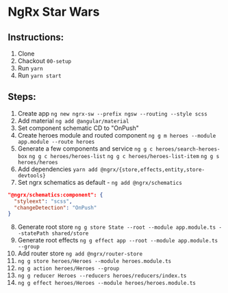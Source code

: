 # NgRx Star Wars

## Instructions:
1. Clone
2. Chackout `00-setup`
3. Run `yarn`
4. Run `yarn start`

## Steps:
1. Create app `ng new ngrx-sw --prefix ngsw --routing --style scss`
2. Add material `ng add @angular/material`
3. Set component schematic CD to "OnPush"
4. Create heroes module and routed component `ng g m heroes --module app.module --route heroes`
5. Generate a few components and service
  `ng g c heroes/search-heroes-box`
  `ng g c heroes/heroes-list`
  `ng g c heroes/heroes-list-item`
  `ng g s heroes/heroes`
6. Add dependencies `yarn add @ngrx/{store,effects,entity,store-devtools}`
7. Set ngrx schematics as default - `ng add @ngrx/schematics`
  ```json
  "@ngrx/schematics:component": {
    "styleext": "scss",
    "changeDetection": "OnPush"
  }
  ```

8. Generate root store `ng g store State --root --module app.module.ts --statePath shared/store`
9. Generate root effects `ng g effect app --root --module app.module.ts --group`
10. Add router store `ng add @ngrx/router-store`
11. `ng g store heroes/Heroes --module heroes.module.ts`
12. `ng g action heroes/Heroes --group`
13. `ng g reducer Heroes --reducers heroes/reducers/index.ts`
14. `ng g effect heroes/Heroes --module heroes/heroes.module.ts`
